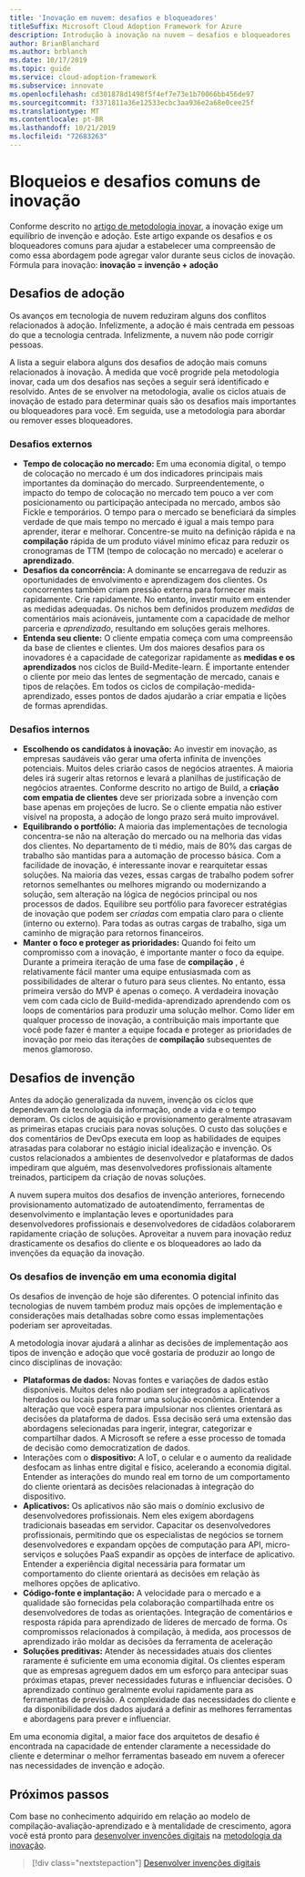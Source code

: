 ```yaml
---
title: 'Inovação em nuvem: desafios e bloqueadores'
titleSuffix: Microsoft Cloud Adoption Framework for Azure
description: Introdução à inovação na nuvem – desafios e bloqueadores
author: BrianBlanchard
ms.author: brblanch
ms.date: 10/17/2019
ms.topic: guide
ms.service: cloud-adoption-framework
ms.subservice: innovate
ms.openlocfilehash: cd301878d1498f5f4ef7e73e1b70066bb456de97
ms.sourcegitcommit: f3371811a36e12533ecbc3aa936e2a68e0cee25f
ms.translationtype: MT
ms.contentlocale: pt-BR
ms.lasthandoff: 10/21/2019
ms.locfileid: "72683263"
---
```

# <a name="common-blockers-and-challenges-to-innovation"></a>Bloqueios e desafios comuns de inovação

Conforme descrito no [artigo de metodologia inovar](./index.md), a inovação exige um equilíbrio de invenção e adoção. Este artigo expande os desafios e os bloqueadores comuns para ajudar a estabelecer uma compreensão de como essa abordagem pode agregar valor durante seus ciclos de inovação. Fórmula para inovação: **inovação = invenção + adoção**

## <a name="adoption-challenges"></a>Desafios de adoção

Os avanços em tecnologia de nuvem reduziram alguns dos conflitos relacionados à adoção.
Infelizmente, a adoção é mais centrada em pessoas do que a tecnologia centrada. Infelizmente, a nuvem não pode corrigir pessoas.

A lista a seguir elabora alguns dos desafios de adoção mais comuns relacionados à inovação. À medida que você progride pela metodologia inovar, cada um dos desafios nas seções a seguir será identificado e resolvido. Antes de se envolver na metodologia, avalie os ciclos atuais de inovação de estado para determinar quais são os desafios mais importantes ou bloqueadores para você. Em seguida, use a metodologia para abordar ou remover esses bloqueadores.

### <a name="external-challenges"></a>Desafios externos

- **Tempo de colocação no mercado:** Em uma economia digital, o tempo de colocação no mercado é um dos indicadores principais mais importantes da dominação do mercado. Surpreendentemente, o impacto do tempo de colocação no mercado tem pouco a ver com posicionamento ou participação antecipada no mercado, ambos são Fickle e temporários. O tempo para o mercado se beneficiará da simples verdade de que mais tempo no mercado é igual a mais tempo para aprender, iterar e melhorar. Concentre-se muito na definição rápida e na **compilação** rápida de um produto viável mínimo eficaz para reduzir os cronogramas de TTM (tempo de colocação no mercado) e acelerar o **aprendizado**.
- **Desafios da concorrência:** A dominante se encarregava de reduzir as oportunidades de envolvimento e aprendizagem dos clientes. Os concorrentes também criam pressão externa para fornecer mais rapidamente. Crie rapidamente. No entanto, investir muito em entender as medidas adequadas. Os nichos bem definidos produzem _medidas_ de comentários mais acionáveis, juntamente com a capacidade de melhor parceria e _aprendizado_, resultando em soluções gerais melhores.
- **Entenda seu cliente:** O cliente empatia começa com uma compreensão da base de clientes e clientes. Um dos maiores desafios para os inovadores é a capacidade de categorizar rapidamente as **medidas e os aprendizados** nos ciclos de Build-Medite-learn. É importante entender o cliente por meio das lentes de segmentação de mercado, canais e tipos de relações. Em todos os ciclos de compilação-medida-aprendizado, esses pontos de dados ajudarão a criar empatia e lições de formas aprendidas.

### <a name="internal-challenges"></a>Desafios internos

- **Escolhendo os candidatos à inovação:** Ao investir em inovação, as empresas saudáveis vão gerar uma oferta infinita de invenções potenciais. Muitos deles criarão casos de negócios atraentes. A maioria deles irá sugerir altas retornos e levará a planilhas de justificação de negócios atraentes. Conforme descrito no artigo de Build, a **criação com empatia de clientes** deve ser priorizada sobre a invenção com base apenas em projeções de lucro. Se o cliente empatia não estiver visível na proposta, a adoção de longo prazo será muito improvável.
- **Equilibrando o portfólio:** A maioria das implementações de tecnologia concentra-se não na alteração do mercado ou na melhoria das vidas dos clientes. No departamento de ti médio, mais de 80% das cargas de trabalho são mantidas para a automação de processo básica. Com a facilidade de inovação, é interessante inovar e rearquitetar essas soluções. Na maioria das vezes, essas cargas de trabalho podem sofrer retornos semelhantes ou melhores migrando ou modernizando a solução, sem alteração na lógica de negócios principal ou nos processos de dados. Equilibre seu portfólio para favorecer estratégias de inovação que podem ser _criadas_ com empatia claro para o cliente (interno ou externo). Para todas as outras cargas de trabalho, siga um caminho de migração para retornos financeiros.
- **Manter o foco e proteger as prioridades:** Quando foi feito um compromisso com a inovação, é importante manter o foco da equipe. Durante a primeira iteração de uma fase de **compilação** , é relativamente fácil manter uma equipe entusiasmada com as possibilidades de alterar o futuro para seus clientes. No entanto, essa primeira versão do MVP é apenas o começo. A verdadeira inovação vem com cada ciclo de Build-medida-aprendizado aprendendo com os loops de comentários para produzir uma solução melhor. Como líder em qualquer processo de inovação, a contribuição mais importante que você pode fazer é manter a equipe focada e proteger as prioridades de inovação por meio das iterações de **compilação** subsequentes de menos glamoroso.

## <a name="invention-challenges"></a>Desafios de invenção

Antes da adoção generalizada da nuvem, invenção os ciclos que dependevam da tecnologia da informação, onde a vida e o tempo demoram. Os ciclos de aquisição e provisionamento geralmente atrasavam as primeiras etapas cruciais para novas soluções. O custo das soluções e dos comentários de DevOps executa em loop as habilidades de equipes atrasadas para colaborar no estágio inicial idealização e invenção. Os custos relacionados a ambientes de desenvolvedor e plataformas de dados impediram que alguém, mas desenvolvedores profissionais altamente treinados, participem da criação de novas soluções.

A nuvem supera muitos dos desafios de invenção anteriores, fornecendo provisionamento automatizado de autoatendimento, ferramentas de desenvolvimento e implantação leves e oportunidades para desenvolvedores profissionais e desenvolvedores de cidadãos colaborarem rapidamente criação de soluções. Aproveitar a nuvem para inovação reduz drasticamente os desafios do cliente e os bloqueadores ao lado da invenções da equação da inovação.

### <a name="invention-challenges-in-a-digital-economy"></a>Os desafios de invenção em uma economia digital

Os desafios de invenção de hoje são diferentes. O potencial infinito das tecnologias de nuvem também produz mais opções de implementação e considerações mais detalhadas sobre como essas implementações poderiam ser aproveitadas.

A metodologia inovar ajudará a alinhar as decisões de implementação aos tipos de invenção e adoção que você gostaria de produzir ao longo de cinco disciplinas de inovação:

- **Plataformas de dados:** Novas fontes e variações de dados estão disponíveis. Muitos deles não podiam ser integrados a aplicativos herdados ou locais para formar uma solução econômica. Entender a alteração que você espera para impulsionar nos clientes orientará as decisões da plataforma de dados. Essa decisão será uma extensão das abordagens selecionadas para ingerir, integrar, categorizar e compartilhar dados. A Microsoft se refere a esse processo de tomada de decisão como democratization de dados.
- Interações com o **dispositivo:** A IoT, o celular e o aumento da realidade desfocam as linhas entre digital e físico, acelerando a economia digital. Entender as interações do mundo real em torno de um comportamento do cliente orientará as decisões relacionadas à integração do dispositivo.
- **Aplicativos:** Os aplicativos não são mais o domínio exclusivo de desenvolvedores profissionais. Nem eles exigem abordagens tradicionais baseadas em servidor. Capacitar os desenvolvedores profissionais, permitindo que os especialistas de negócios se tornem desenvolvedores e expandam opções de computação para API, micro-serviços e soluções PaaS expandir as opções de interface de aplicativo. Entender a experiência digital necessária para formatar um comportamento do cliente orientará as decisões em relação às melhores opções de aplicativo.
- **Código-fonte e implantação:** A velocidade para o mercado e a qualidade são fornecidas pela colaboração compartilhada entre os desenvolvedores de todas as orientações. Integração de comentários e resposta rápida para aprendizado de líderes de mercado de forma. Os compromissos relacionados à compilação, à medida, aos processos de aprendizado irão moldar as decisões da ferramenta de aceleração
- **Soluções preditivas:** Atender às necessidades atuais dos clientes raramente é suficiente em uma economia digital. Os clientes esperam que as empresas agreguem dados em um esforço para antecipar suas próximas etapas, prever necessidades futuras e influenciar decisões. O aprendizado contínuo geralmente evolui rapidamente para as ferramentas de previsão. A complexidade das necessidades do cliente e da disponibilidade dos dados ajudará a definir as melhores ferramentas e abordagens para prever e influenciar.

Em uma economia digital, a maior face dos arquitetos de desafio é encontrada na capacidade de entender claramente a necessidade do cliente e determinar o melhor ferramentas baseado em nuvem a oferecer nas necessidades de invenção e adoção.

## <a name="next-steps"></a>Próximos passos

Com base no conhecimento adquirido em relação ao modelo de compilação-avaliação-aprendizado e à mentalidade de crescimento, agora você está pronto para [desenvolver invenções digitais](./invention.md) na [metodologia da inovação](./index.md).

> [!div class="nextstepaction"]
> [Desenvolver invenções digitais](./invention.md)
